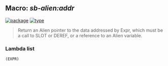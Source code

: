 ## Macro: ***sb-alien:addr***
[![package](https://img.shields.io/badge/Package-SB--ALIEN-5f9ea0.svg?style=social&colorA=999999)](../) [![type](https://img.shields.io/badge/Type-Macro-5f9ea0.svg?style=social&colorA=999999)](../#macro) 

> Return an Alien pointer to the data addressed by Expr, which must be a call
> to SLOT or DEREF, or a reference to an Alien variable.

### Lambda list
```
(EXPR)
```
